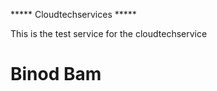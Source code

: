 ***** Cloudtechservices *****

This is the test service for the cloudtechservice
<!DOCTYPE html>
<html>
<head>
    <title>Print Name</title>
</head>
<body>
    <h1>Binod Bam</h1>
</body>
</html>

